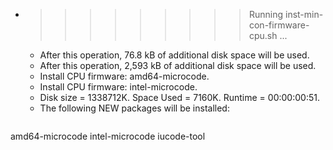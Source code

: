 * >>>>>>>>> Running inst-min-con-firmware-cpu.sh ...
  * After this operation, 76.8 kB of additional disk space will be used.
  * After this operation, 2,593 kB of additional disk space will be used.
  * Install CPU firmware: amd64-microcode.
  * Install CPU firmware: intel-microcode.
  * Disk size = 1338712K. Space Used = 7160K. Runtime = 00:00:00:51.
  * The following NEW packages will be installed:
  ```bash
amd64-microcode intel-microcode iucode-tool
  ```
